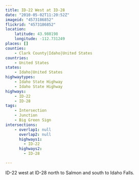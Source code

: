 ```yaml
---
title: ID-22 West at ID-28
date: "2010-05-02T11:20:52Z"
imageid: "4573186852"
flickrid: "4573186852"
location:
    latitude: 43.988198
    longitude: -112.731249
places: []
counties:
    - Clark County|Idaho|United States
countries:
    - United States
states:
    - Idaho|United States
highwaytypes:
    - Idaho State Highway
    - Idaho State Highway
highways:
    - ID-22
    - ID-28
tags:
    - Intersection
    - Junction
    - Big Green Sign
intersections:
    - overlap1: null
      overlap2: null
      highways1:
        - ID-22
      highways2:
        - ID-28

---
```

ID-22 west at ID-28 north to Salmon and south to Idaho Falls.
